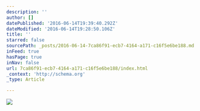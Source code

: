 ```yaml
---
description: ''
author: []
datePublished: '2016-06-14T19:39:40.292Z'
dateModified: '2016-06-14T19:28:50.106Z'
title: ''
starred: false
sourcePath: _posts/2016-06-14-7ca86f91-ecb7-4164-a171-c16f5e6be188.md
inFeed: true
hasPage: true
inNav: false
url: 7ca86f91-ecb7-4164-a171-c16f5e6be188/index.html
_context: 'http://schema.org'
_type: Article

---
```

![](https://the-grid-user-content.s3-us-west-2.amazonaws.com/d033f28c-54db-41da-b1b9-8a22dbd97e69.jpg)
